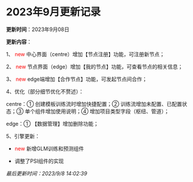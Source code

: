 # 2023年9月更新记录

**更新时间**：2023年9月08日

**更新内容**：

1、<font color=red> new </font> 中心界面（centre）增加【节点注册】功能，可注册新节点；

2、<font color=red> new </font> 节点界面（edge）增加【我的节点】功能，可查看节点的相关信息；

3、<font color=red> new </font> edge端增加【合作节点】功能，可发起节点间合作；

4、优化（部分细节优化不赘述）：

centre：① 创建模板训练流时增加快捷配置；② 训练流增加未配置、已配置状态；③ 单个组件增加使用说明；④ 增加项目类型字段（枢纽、管道）；

edge：① 【数据管理】增加删除功能；

5、引擎更新：

- <font color=red> new </font> 新增GLM训练和预测组件

- 调整了PSI组件的实现

*最后更新时间：2023/9/8 14:02:39*